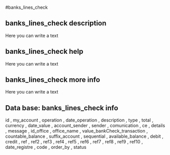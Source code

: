 #banks_lines_check
## banks_lines_check description
Here you can write a text

## banks_lines_check help
Here you can write a text

## banks_lines_check more info
Here you can write a text

## Data base: banks_lines_check info
id , 
  my_account , 
  operation , 
  date_operation , 
  description , 
  type , 
  total , 
  currency , 
  date_value , 
  account_sender , 
  sender , 
  comunication , 
  ce , 
  details , 
  message , 
  id_office , 
  office_name , 
  value_bankCheck_transaction , 
  countable_balance , 
  suffix_account , 
  sequential , 
  available_balance , 
  debit , 
  credit , 
  ref , 
  ref2 , 
  ref3 , 
  ref4 , 
  ref5 , 
  ref6 , 
  ref7 , 
  ref8 , 
  ref9 , 
  ref10 , 
  date_registre , 
  code , 
  order_by , 
  status 
  